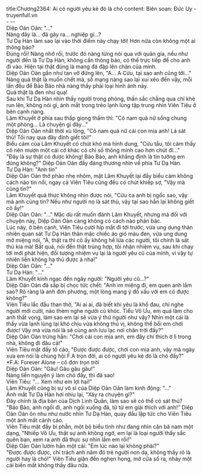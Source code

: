 title:Chương2364: Ai có người yêu kẻ đó là chó
content:
Biên soạn: Đức Uy - truyenfull.vn<br>- --<br>Diệp Oản Oản: "..."<br>Nàng đây là... đã gây ra... nghiệp gì...?<br>Tư Dạ Hàn làm sao lại vào thời điểm này chạy tới! Hơn nữa còn không một ai thông báo?<br>Đúng rồi! Nàng nhớ rồi, trước đó nàng từng nói qua với quản gia, nếu như người đến là Tư Dạ Hàn, không cần thông báo, có thể trực tiếp để cho anh đi vào. Hiện tại thật đúng là mang đá đập lên chân của mình.<br>Diệp Oản Oản gần như tan vỡ đứng lên, "A... A Cửu, tại sao anh cũng tới..."<br>Nàng quả thật là muốn chết mà, số mạng nàng sao lại xui xẻo đến vậy, mỗi lần đều để Bảo Bảo nhà nàng thấy phải loại hình ảnh này.<br>Quả thật là đen như quạ!<br>Sau khi Tư Dạ Hàn nhìn thấy người trong phòng, thần sắc chẳng qua chỉ khẽ run lên, không nói gì, ánh mắt trong trẻo lạnh lùng tập trung nhìn Viên Tiêu ở bên cạnh nàng.<br>Lâm Khuyết ở phía sau thấp giọng thầm thì: "Cô nam quả nữ sống chung một phòng... Là chuyện gì đây..."<br>Diệp Oản Oản nhất thời xù lông, "Cô nam quả nữ cái con mịa anh! Là sát thủ! Tối nay qua đây định giết tôi!"<br>Biểu cảm của Lâm Khuyết có chút khó mà hình dung, "Cửu tẩu, tôi cảm thấy cô nên mượn một cái cớ khác có chỉ số thông minh cao hơn chút đi..."<br>"Đây là sự thật có được không! Bảo Bảo, anh khẳng định là tin tưởng em đúng không?" Diệp Oản Oản đầy đáng thương nhìn về phía Tư Dạ Hàn.<br>Tư Dạ Hàn: "Anh tin"<br>Diệp Oản Oản thở phào nhẹ nhõm, mặt Lâm Khuyết lại đầy biểu cảm không cách nào tin nổi, ngay cả Viên Tiêu cũng đều có chút khiếp sợ, "Vậy mà cũng tin?"<br>Lâm Khuyết quả thực không nhịn được nói, "Cửu ca anh bị ngốc sao, vậy mà anh cũng tin? Nếu như người nọ là sát thủ, vậy tại sao hắn lại không giết cô ấy!"<br>Diệp Oản Oản: "..." Mặc dù rất muốn đánh Lâm Khuyết, nhưng mà đối với chuyện này, Diệp Oản Oản càng không có cách nào phản bác.<br>Lúc này, ở bên cạnh, Viên Tiêu cười híp mắt đi tới trước, vừa ung dung thản nhiên quan sát Tư Dạ Hàn thân mặc chiếc áo gió màu đen, vừa ung dung mở miệng nói, "À, thật ra thì cô ấy không hề lừa các người, tôi chính là sát thủ kia mà! Bất quá, nói đến thật trùng hợp, tôi nhận nhiệm vụ, sau khi chạy tới mới phát hiện, đối tượng nhiệm vụ lại là người yêu cũ của mình, vì vậy tự nhiên liền không hạ thủ được à nha!"<br>Diệp Oản Oản: "..."<br>Tư Dạ Hàn: "..."<br>Lâm Khuyết kinh ngạc đến ngây người: "Người yêu cũ...?"<br>Diệp Oản Oản đã sắp bị chọc tức chết: "Anh im miệng đi, em quen anh lắm sao? Rõ ràng là anh đơn phương, một lòng mang ý đồ xấu với em có được không?"<br>Viên Tiêu lắc đầu than thở, "Ai ai ai, đã biết khi yêu là khổ đau, chỉ nghe người mới cười, nào thèm nghe người cũ khóc. Tiểu Vô Ưu, em quá làm cho anh thất vọng, làm sao em lại sẽ vừa ý thứ người như vậy? Nhìn một cái là thấy vừa lạnh lùng lại khó chịu vừa không thú vị, không thể bồi em chơi được! Vậy mà vừa nói là sẽ cùng anh lưu lạc nơi chân trời đấy?"<br>Diệp Oản Oản trừng hắn: "Chơi cái con mịa anh, em đây chỉ thích ở lì trong nhà, không đi đâu cả!"<br>Viên Tiêu mặt đầy tố cáo, "Được được được, chơi con mịa anh, vậy mà ngày xưa em nói là chung hội F.A trọn đời, ai có người yêu kẻ đó là chó đấy?"<br>*F.A: Forever Alone – cô đơn trọn trời<br>Diệp Oản Oản: "Gâu! Gâu gâu gâu!"<br>Nàng liền nguyện ý làm chó đấy, thì đã sao!<br>Viên Tiêu: "... Xem như em lợi hại!"<br>Lâm Khuyết cũng bị sự vô sỉ của Diệp Oản Oản làm kinh động: "..."<br>Ánh mắt Tư Dạ Hàn hơi nhíu lại, "Xảy ra chuyện gì?"<br>Đây chính là địa bàn của Dịch Linh Quân, làm sao sẽ có thể có sát thủ?<br>"Bảo Bảo, anh ngồi đi, anh ngồi xuống đã, từ từ em giải thích với anh!" Diệp Oản Oản ôn nhu như nước nhìn Tư Dạ Hàn, quay đầu lập tức cho Viên Tiêu một ánh mắt cảnh cáo.<br>Viên Tiêu mặt đầy bi phẫn, một bộ biểu tình như đang nhìn cặn bã nam một dạng, "Nhiếp Vô Ưu, thật sự anh không ngờ, em lại là loại người thấy sắc quên bạn, xem ra anh đã thực sự nhìn lầm em rồi!"<br>Diệp Oản Oản lườm hắn một cái: "Em lúc nào lại không phải?"<br>"Được được được, chỉ trách anh năm đó trẻ người non dạ, không thấy rõ là người hay là chó!" Viên Tiêu giận đến nghẹn họng, mở cửa sổ ra, nhảy một cái biến mất không thấy đâu nữa.